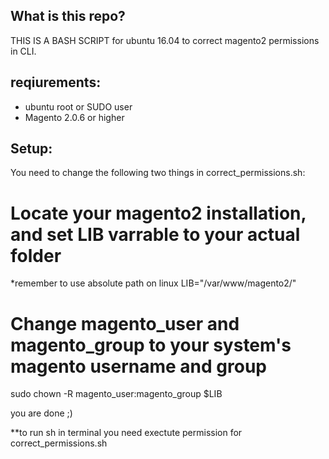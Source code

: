## What is this repo?
THIS IS A BASH SCRIPT for ubuntu 16.04 to correct magento2 permissions in CLI.

## reqiurements:
- ubuntu root or SUDO user
- Magento 2.0.6 or higher


## Setup:

You need to change the following two things in correct_permissions.sh:

# Locate your magento2 installation, and set LIB varrable to your actual folder
*remember to use absolute path on linux 
LIB="/var/www/magento2/"

# Change magento_user and magento_group to your system's magento username and group
sudo chown -R magento_user:magento_group $LIB   

you are done ;)

**to run sh in terminal you need exectute permission for correct_permissions.sh


